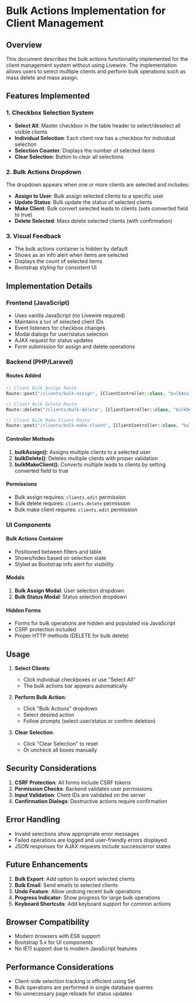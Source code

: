 # Bulk Actions Implementation for Client Management

## Overview
This document describes the bulk actions functionality implemented for the client management system without using Livewire. The implementation allows users to select multiple clients and perform bulk operations such as mass delete and mass assign.

## Features Implemented

### 1. Checkbox Selection System
- **Select All**: Master checkbox in the table header to select/deselect all visible clients
- **Individual Selection**: Each client row has a checkbox for individual selection
- **Selection Counter**: Displays the number of selected items
- **Clear Selection**: Button to clear all selections

### 2. Bulk Actions Dropdown
The dropdown appears when one or more clients are selected and includes:
- **Assign to User**: Bulk assign selected clients to a specific user
- **Update Status**: Bulk update the status of selected clients
- **Make Client**: Bulk convert selected leads to clients (sets converted field to true)
- **Delete Selected**: Mass delete selected clients (with confirmation)

### 3. Visual Feedback
- The bulk actions container is hidden by default
- Shows as an info alert when items are selected
- Displays the count of selected items
- Bootstrap styling for consistent UI

## Implementation Details

### Frontend (JavaScript)
- Uses vanilla JavaScript (no Livewire required)
- Maintains a `Set` of selected client IDs
- Event listeners for checkbox changes
- Modal dialogs for user/status selection
- AJAX request for status updates
- Form submission for assign and delete operations

### Backend (PHP/Laravel)

#### Routes Added
```php
// Client Bulk Assign Route
Route::post("/clients/bulk-assign", [ClientController::class, "bulkAssign"])->name("clients.bulk-assign");

// Client Bulk Delete Route
Route::delete("/clients/bulk-delete", [ClientController::class, "bulkDelete"])->name("clients.bulk-delete");

// Client Bulk Make Client Route
Route::post("/clients/bulk-make-client", [ClientController::class, "bulkMakeClient"])->name("clients.bulk-make-client");
```

#### Controller Methods
1. **bulkAssign()**: Assigns multiple clients to a selected user
2. **bulkDelete()**: Deletes multiple clients with proper validation
3. **bulkMakeClient()**: Converts multiple leads to clients by setting converted field to true

#### Permissions
- Bulk assign requires: `clients.edit` permission
- Bulk delete requires: `clients.delete` permission
- Bulk make client requires: `clients.edit` permission

### UI Components

#### Bulk Actions Container
- Positioned between filters and table
- Shows/hides based on selection state
- Styled as Bootstrap info alert for visibility

#### Modals
1. **Bulk Assign Modal**: User selection dropdown
2. **Bulk Status Modal**: Status selection dropdown

#### Hidden Forms
- Forms for bulk operations are hidden and populated via JavaScript
- CSRF protection included
- Proper HTTP methods (DELETE for bulk delete)

## Usage

1. **Select Clients**:
   - Click individual checkboxes or use "Select All"
   - The bulk actions bar appears automatically

2. **Perform Bulk Action**:
   - Click "Bulk Actions" dropdown
   - Select desired action
   - Follow prompts (select user/status or confirm deletion)

3. **Clear Selection**:
   - Click "Clear Selection" to reset
   - Or uncheck all boxes manually

## Security Considerations

1. **CSRF Protection**: All forms include CSRF tokens
2. **Permission Checks**: Backend validates user permissions
3. **Input Validation**: Client IDs are validated on the server
4. **Confirmation Dialogs**: Destructive actions require confirmation

## Error Handling

- Invalid selections show appropriate error messages
- Failed operations are logged and user-friendly errors displayed
- JSON responses for AJAX requests include success/error states

## Future Enhancements

1. **Bulk Export**: Add option to export selected clients
2. **Bulk Email**: Send emails to selected clients
3. **Undo Feature**: Allow undoing recent bulk operations
4. **Progress Indicator**: Show progress for large bulk operations
5. **Keyboard Shortcuts**: Add keyboard support for common actions

## Browser Compatibility

- Modern browsers with ES6 support
- Bootstrap 5.x for UI components
- No IE11 support due to modern JavaScript features

## Performance Considerations

- Client-side selection tracking is efficient using Set
- Bulk operations are performed in single database queries
- No unnecessary page reloads for status updates